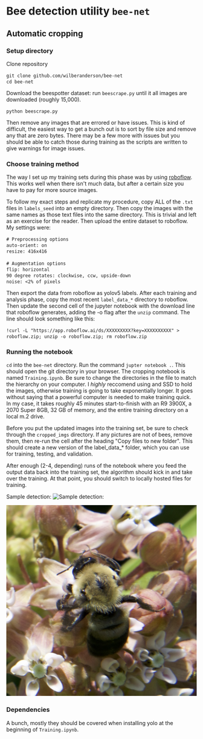 # Bee detection utility `bee-net`

## Automatic cropping

### Setup directory

Clone repository

    git clone github.com/wilberanderson/bee-net
    cd bee-net

Download the beespotter dataset: run `beescrape.py` until it all images are downloaded (roughly 15,000).

    python beescrape.py

Then remove any images that are errored or have issues. This is kind of difficult, the easiest way to get a bunch out is to sort by file size and remove any that are zero bytes. There may be a few more with issues but you should be able to catch those during training as the scripts are written to give warnings for image issues.

### Choose training method

The way I set up my training sets during this phase was by using [roboflow](app.roboflow.ai). This works well when there isn't much data, but after a certain size you have to pay for more source images.

To follow my exact steps and replicate my procedure, copy ALL of the `.txt` files in `labels_seed` into an empty directory. Then copy the images with the same names as those text files into the same directory. This is trivial and left as an exercise for the reader. Then upload the entire dataset to roboflow. My settings were:
    
    # Preprocessing options
    auto-orient: on
    resize: 416x416

    # Augmentation options
    flip: horizontal
    90 degree rotates: clockwise, ccw, upside-down
    noise: <2% of pixels

Then export the data from roboflow as yolov5 labels. After each training and analysis phase, copy the most recent `label_data_*` directory to roboflow. Then update the second cell of the jupyter notebook with the download line that roboflow generates, adding the -o flag after the `unzip` command. The line should look something like this:

    !curl -L "https://app.roboflow.ai/ds/XXXXXXXXX?key=XXXXXXXXXX" > roboflow.zip; unzip -o roboflow.zip; rm roboflow.zip

### Running the notebook

`cd` into the `bee-net` directory. Run the command `jupter notebook .`. This should open the git directory in your browser. The cropping notebook is named `Training.ipynb`. Be sure to change the directories in the file to match the hierarchy on your computer. I *highly* reccomend using and SSD to hold the images, otherwise training is going to take exponentially longer. It goes without saying that a powerful computer is needed to make training quick. In my case, it takes roughly 45 minutes start-to-finish with an R9 3900X, a 2070 Super 8GB, 32 GB of memory, and the entire training directory on a local m.2 drive.

Before you put the updated images into the training set, be sure to check through the `cropped_imgs` directory. If any pictures are not of bees, remove
 them, then re-run the cell after the heading "Copy files to new folder". This should create a new version of the label_data_* folder, which you can use for training, testing, and validation.

After enough (2-4, depending) runs of the notebook where you feed the output data back into the training set, the algorithm should kick in and take over the training. At that point, you should switch to locally hosted files for training.

Sample detection:
![Sample detection:](git_images/4978-1.jpg)

![...and the crop](git_images/4978-1c.jpg)

### Dependencies

A bunch, mostly they should be covered when installing yolo at the beginning of `Training.ipynb`.